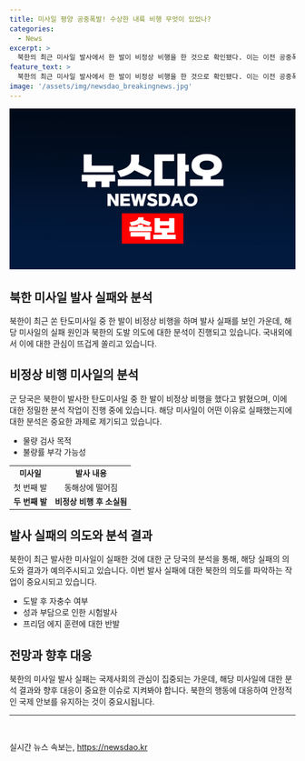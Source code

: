 ```yaml
---
title: 미사일 평양 공중폭발! 수상한 내륙 비행 무엇이 있었나?
categories:
  - News
excerpt: >
  북한의 최근 미사일 발사에서 한 발이 비정상 비행을 한 것으로 확인됐다. 이는 이전 공중폭발로 끝난 미사일 발사를 만회하려는 시도 중 실패한 것일 수도 있다. 이러한 실패가 북한의 미사일 불량률을 드러내는 결과로 이어질 수도 있다. 또한, 북한의 도발은 최근 미사일 시험발사 실패에 대한 반발의 가능성도 있고, 미국과의 감시에 소홀한 지역에서의 기습 발사 능력을 시험하는 의도일 수도 있다. 미사일의 실패로 인해 북한의 무기체계 신뢰성에 대한 우려가 커지고 있다.
feature_text: >
  북한의 최근 미사일 발사에서 한 발이 비정상 비행을 한 것으로 확인됐다. 이는 이전 공중폭발로 끝난 미사일 발사를 만회하려는 시도 중 실패한 것일 수도 있다. 이러한 실패가 북한의 미사일 불량률을 드러내는 결과로 이어질 수도 있다. 또한, 북한의 도발은 최근 미사일 시험발사 실패에 대한 반발의 가능성도 있고, 미국과의 감시에 소홀한 지역에서의 기습 발사 능력을 시험하는 의도일 수도 있다. 미사일의 실패로 인해 북한의 무기체계 신뢰성에 대한 우려가 커지고 있다.
image: '/assets/img/newsdao_breakingnews.jpg'
---
```


<p><img src="/assets/img/newsdao_breakingnews.jpg" alt="firstkoreanews 속보" /></p>

<h2 data-ke-size="size26">북한 미사일 발사 실패와 분석</h2>

<p data-ke-size="size16">북한이 최근 쏜 탄도미사일 중 한 발이 비정상 비행을 하며 발사 실패를 보인 가운데, 해당 미사일의 실패 원인과 북한의 도발 의도에 대한 분석이 진행되고 있습니다. 국내외에서 이에 대한 관심이 뜨겁게 쏠리고 있습니다.</p>

<h2 data-ke-size="size26">비정상 비행 미사일의 분석</h2>

<p data-ke-size="size16">군 당국은 북한이 발사한 탄도미사일 중 한 발이 비정상 비행을 했다고 밝혔으며, 이에 대한 정밀한 분석 작업이 진행 중에 있습니다. 해당 미사일이 어떤 이유로 실패했는지에 대한 분석은 중요한 과제로 제기되고 있습니다.</p>

<ul>
<li>물량 검사 목적</li>
<li>불량률 부각 가능성</li>
</ul>

<table>
  <tr>
    <td style="text-align: center; height: 17px;"><b>미사일</b></td>
    <td style="text-align: center; height: 17px;"><b>발사 내용</b></td>
  </tr>
  <tr>
    <td style="text-align: center; height: 17px;">첫 번째 발</td>
    <td style="text-align: center; height: 17px;">동해상에 떨어짐</td>
  </tr>
  <tr>
    <td style="text-align: center; height: 17px;"><b>두 번째 발</b></td>
    <td style="text-align: center; height: 17px;"><b>비정상 비행 후 소실됨</b></td>
  </tr>
</table>

<h2 data-ke-size="size26">발사 실패의 의도와 분석 결과</h2>

<p data-ke-size="size16">북한이 최근 발사한 미사일이 실패한 것에 대한 군 당국의 분석을 통해, 해당 실패의 의도와 결과가 예의주시되고 있습니다. 이번 발사 실패에 대한 북한의 의도를 파악하는 작업이 중요시되고 있습니다. </p>

<ul>
<li>도발 후 자충수 여부</li>
<li>성과 부담으로 인한 시험발사</li>
<li>프리덤 에지 훈련에 대한 반발</li>
</ul>

<h2 data-ke-size="size26">전망과 향후 대응</h2>

<p data-ke-size="size16">북한의 미사일 발사 실패는 국제사회의 관심이 집중되는 가운데, 해당 미사일에 대한 분석 결과와 향후 대응이 중요한 이슈로 지켜봐야 합니다. 북한의 행동에 대응하여 안정적인 국제 안보를 유지하는 것이 중요시됩니다.</p>

<hr>

<p data-ke-size="size16">&nbsp;</p>
실시간 뉴스 속보는, <a href="https://newsdao.kr" rel="dofollow">https://newsdao.kr</a>


